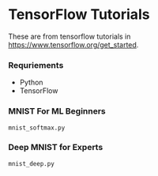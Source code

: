 # TensorFlow Tutorials

These are from tensorflow tutorials in https://www.tensorflow.org/get_started.

### Requriements

- Python
- TensorFlow

### MNIST For ML Beginners

`mnist_softmax.py`

### Deep MNIST for Experts

`mnist_deep.py`
